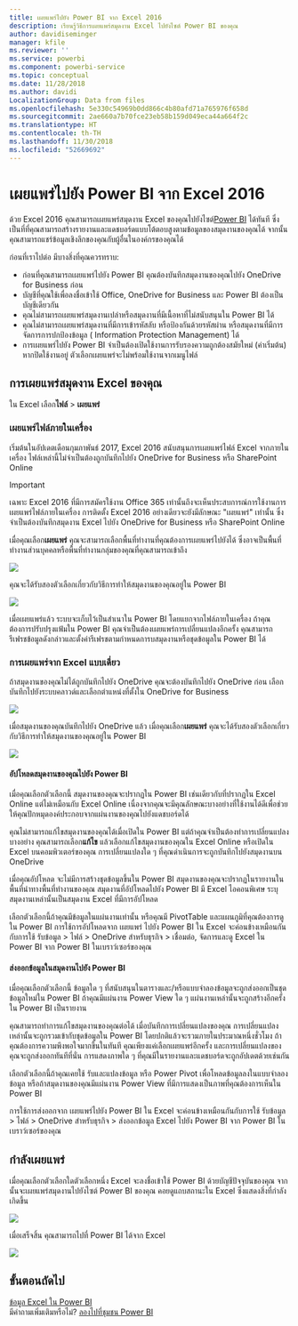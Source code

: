 ```yaml
---
title: เผยแพร่ไปยัง Power BI จาก Excel 2016
description: เรียนรู้วิธีการเผยแพร่สมุดงาน Excel ไปยังไซต์ Power BI ของคุณ
author: davidiseminger
manager: kfile
ms.reviewer: ''
ms.service: powerbi
ms.component: powerbi-service
ms.topic: conceptual
ms.date: 11/28/2018
ms.author: davidi
LocalizationGroup: Data from files
ms.openlocfilehash: 5e330c54969b0dd866c4b80afd71a765976f658d
ms.sourcegitcommit: 2ae660a7b70fce23eb58b159d049eca44a664f2c
ms.translationtype: HT
ms.contentlocale: th-TH
ms.lasthandoff: 11/30/2018
ms.locfileid: "52669692"
---
```

# <a name="publish-to-power-bi-from-excel-2016"></a>เผยแพร่ไปยัง Power BI จาก Excel 2016
ด้วย Excel 2016 คุณสามารถเผยแพร่สมุดงาน Excel ของคุณไปยังไซต์[Power BI](https://powerbi.microsoft.com) ได้ทันที ซึ่งเป็นที่ที่คุณสามารถสร้างรายงานและแดชบอร์ดแบบโต้ตอบสูงตามข้อมูลของสมุดงานของคุณได้ จากนั้นคุณสามารถแชร์ข้อมูลเชิงลึกของคุณกับผู้อื่นในองค์กรของคุณได้

ก่อนที่เราไปต่อ มีบางสิ่งที่คุณควรทราบ:

* ก่อนที่คุณสามารถเผยแพร่ไปยัง Power BI คุณต้องบันทึกสมุดงานของคุณไปยัง OneDrive for Business ก่อน
* บัญชีที่คุณใช้เพื่อลงชื่อเข้าใช้ Office, OneDrive for Business และ Power BI ต้องเป็นบัญชีเดียวกัน
* คุณไม่สามารถเผยแพร่สมุดงานเปล่าหรือสมุดงานที่มีเนื้อหาที่ไม่สนับสนุนใน Power BI ได้
* คุณไม่สามารถเผยแพร่สมุดงานที่มีการเข้ารหัสลับ หรือป้องกันด้วยรหัสผ่าน หรือสมุดงานที่มีการจัดการการปกป้องข้อมูล ( Information Protection Management) ได้
* การเผยแพร่ไปยัง Power BI จำเป็นต้องเปิดใช้งานการรับรองความถูกต้องสมัยใหม่ (ค่าเริ่มต้น) หากปิดใช้งานอยู่ ตัวเลือกเผยแพร่จะไม่พร้อมใช้งานจากเมนูไฟล์

## <a name="to-publish-your-excel-workbook"></a>การเผยแพร่สมุดงาน Excel ของคุณ
ใน Excel เลือก**ไฟล์** > **เผยแพร่**

### <a name="local-file-publishing"></a>เผยแพร่ไฟล์ภายในเครื่อง
เริ่มต้นในอัปเดตเดือนกุมภาพันธ์ 2017, Excel 2016 สนับสนุนการเผยแพร่ไฟล์ Excel จากภายในเครื่อง ไฟล์เหล่านี้ไม่จำเป็นต้องถูกบันทึกไปยัง OneDrive for Business หรือ SharePoint Online

> [!IMPORTANT]
> เฉพาะ Excel 2016 ที่มีการสมัครใช้งาน Office 365 เท่านั้นถึงจะเห็นประสบการณ์การใช้งานการเผยแพร่ไฟล์ภายในเครื่อง การติดตั้ง Excel 2016 อย่างเดียวจะยังมีลักษณะ "เผยแพร่" เท่านั้น ซึ่งจำเป็นต้องบันทึกสมุดงาน Excel ไปยัง OneDrive for Business หรือ SharePoint Online
> 
> 

เมื่อคุณเลือก**เผยแพร่** คุณจะสามารถเลือกพื้นที่ทำงานที่คุณต้องการเผยแพร่ไปยังได้ ซึ่งอาจเป็นพื้นที่ทำงานส่วนบุคคลหรือพื้นที่ทำงานกลุ่มของคุณที่คุณสามารถเข้าถึง

![](media/service-publish-from-excel/pbi_choose_workspace.png)

คุณจะได้รับสองตัวเลือกเกี่ยวกับวิธีการทำให้สมุดงานของคุณอยู่ใน Power BI

![](media/service-publish-from-excel/pbi_uploadexport3.png)

เมื่อเผยแพร่แล้ว ระบบจะเก็บไว้เป็นสำเนาใน Power BI โดยแยกจากไฟล์ภายในเครื่อง ถ้าคุณต้องการปรับปรุงแฟ้มใน Power BI คุณจำเป็นต้องเผยแพร่การเปลี่ยนแปลงอีกครั้ง คุณสามารถรีเฟรชข้อมูลดังกล่าวและตั้งค่ารีเฟรชตามกำหนดการบสมุดงานหรือชุดข้อมูลใน Power BI ได้

### <a name="publishing-from-excel-standalone"></a>การเผยแพร่จาก Excel แบบเดี่ยว
ถ้าสมุดงานของคุณไม่ได้ถูกบันทึกไปยัง OneDrive คุณจะต้องบันทึกไปยัง OneDrive ก่อน เลือกบันทึกไปยังระบบคลาวด์และเลือกตำแหน่งที่ตั้งใน OneDrive for Business

![](media/service-publish-from-excel/pbi_savetoonedrive2.png)

เมื่อสมุดงานของคุณบันทึกไปยัง OneDrive แล้ว เมื่อคุณเลือก**เผยแพร่** คุณจะได้รับสองตัวเลือกเกี่ยวกับวิธีการทำให้สมุดงานของคุณอยู่ใน Power BI

![](media/service-publish-from-excel/pbi_uploadexport2.png)

#### <a name="upload-your-workbook-to-power-bi"></a>อัปโหลดสมุดงานของคุณไปยัง Power BI
เมื่อคุณเลือกตัวเลือกนี้ สมุดงานของคุณจะปรากฏใน Power BI เช่นเดียวกับที่ปรากฏใน Excel Online แต่ไม่เหมือนกับ Excel Online เนื่องจากคุณจะมีคุณลักษณะบางอย่างที่ใช้งานได้ดีเพื่อช่วยให้คุณปักหมุดองค์ประกอบจากแผ่นงานของคุณไปยังแดชบอร์ดได้

คุณไม่สามารถแก้ไขสมุดงานของคุณได้เมื่อเปิดใน Power BI แต่ถ้าคุณจำเป็นต้องทำการเปลี่ยนแปลงบางอย่าง คุณสามารถเลือก**แก้ไข** แล้วเลือกแก้ไขสมุดงานของคุณใน Excel Online หรือเปิดใน Excel บนคอมพิวเตอร์ของคุณ การเปลี่ยนแปลงใด ๆ ที่คุณดำเนินการจะถูกบันทึกไปยังสมุดงานบน OneDrive

เมื่อคุณอัปโหลด จะไม่มีการสร้างชุดข้อมูลขึ้นใน Power BI สมุดงานของคุณจะปรากฏในรายงานในพื้นที่นำทางพื้นที่ทำงานของคุณ สมุดงานที่อัปโหลดไปยัง Power BI มี Excel ไอคอนพิเศษ ระบุสมุดงานเหล่านั้นเป็นสมุดงาน Excel ที่มีการอัปโหลด

เลือกตัวเลือกนี้ถ้าคุณมีข้อมูลในแผ่นงานเท่านั้น หรือคุณมี PivotTable และแผนภูมิที่คุณต้องการดูใน Power BI
การใช้การอัปโหลดจาก เผยแพร่ ไปยัง Power BI ใน Excel จะค่อนข้างเหมือนกันกับการใช้ รับข้อมูล > ไฟล์ > OneDrive สำหรับธุรกิจ > เชื่อมต่อ, จัดการและดู Excel ใน Power BI จาก Power BI ในเบราว์เซอร์ของคุณ

#### <a name="export-workbook-data-to-power-bi"></a>ส่งออกข้อมูลในสมุดงานไปยัง Power BI
เมื่อคุณเลือกตัวเลือกนี้ ข้อมูลใด ๆ ที่สนับสนุนในตารางและ/หรือแบบจำลองข้อมูลจะถูกส่งออกเป็นชุดข้อมูลใหม่ใน Power BI ถ้าคุณมีแผ่นงาน Power View ใด ๆ แผ่นงานเหล่านั้นจะถูกสร้างอีกครั้งใน Power BI เป็นรายงาน

คุณสามารถทำการแก้ไขสมุดงานของคุณต่อได้ เมื่อบันทึกการเปลี่ยนแปลงของคุณ การเปลี่ยนแปลงเหล่านั้นจะถูกรวมเข้ากับชุดข้อมูลใน Power BI โดยปกติแล้วจะรวมภายในประมาณหนึ่งชั่วโมง ถ้าคุณต้องการความพึงพอใจมากขึ้นในทันที คุณเพียงแค่เลือกเผยแพร่อีกครั้ง และการเปลี่ยนแปลงของคุณจะถูกส่งออกทันทีที่นั่น การแสดงภาพใด ๆ ที่คุณมีในรายงานและแดชบอร์ดจะถูกอัปเดตด้วยเช่นกัน

เลือกตัวเลือกนี้ถ้าคุณเคยใช้ รับและแปลงข้อมูล หรือ Power Pivot เพื่อโหลดข้อมูลลงในแบบจำลองข้อมูล หรือถ้าสมุดงานของคุณมีแผ่นงาน Power View ที่มีการแสดงเป็นภาพที่คุณต้องการเห็นใน Power BI

การใช้การส่งออกจาก เผยแพร่ไปยัง Power BI ใน Excel จะค่อนข้างเหมือนกันกับการใช้ รับข้อมูล > ไฟล์ > OneDrive สำหรับธุรกิจ > ส่งออกข้อมูล Excel ไปยัง Power BI จาก Power BI ในเบราว์เซอร์ของคุณ

## <a name="publishing"></a>กำลังเผยแพร่
เมื่อคุณเลือกตัวเลือกใดตัวเลือกหนึ่ง Excel จะลงชื่อเข้าใช้ Power BI ด้วยบัญชีปัจจุบันของคุณ จากนั้นจะเผยแพร่สมุดงานไปยังไซต์ Power BI ของคุณ คอยดูแถบสถานะใน Excel ซึ่งแสดงสิ่งที่กำลังเกิดขึ้น

![](media/service-publish-from-excel/pbi_publishingstatus.png)

เมื่อเสร็จสิ้น คุณสามารถไปที่ Power BI ได้จาก Excel

![](media/service-publish-from-excel/pbi_gotopbi.png)

## <a name="next-steps"></a>ขั้นตอนถัดไป
[ข้อมูล Excel ใน Power BI](service-excel-workbook-files.md)  
มีคำถามเพิ่มเติมหรือไม่? [ลองไปที่ชุมชน Power BI](http://community.powerbi.com/)

